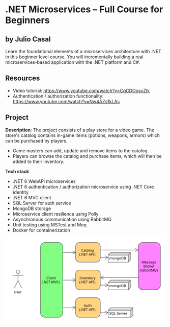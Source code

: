# .NET Microservices – Full Course for Beginners
## by Julio Casal

Learn the foundational elements of a microservices architecture with .NET in this beginner level course. You will incrementally building a real microservices-based application with the .NET platform and C#.

## Resources
- Video tutorial: https://www.youtube.com/watch?v=CqCDOosvZIk
- Authentication / authorization functionality: https://www.youtube.com/watch?v=Nw4AZs1kLAs

## Project
**Description**: The project consists of a play store for a video game. The store's catalog contains in-game items (potions, weapons, armors) which can be purchased by players.
- Game masters can add, update and remove items to the catalog.
- Players can browse the catalog and purchase items, which will then be added to their inventory.

**Tech stack**  
- .NET 6 WebAPI microservices
- .NET 6 authentication / authorization microservice using .NET Core identity
- .NET 6 MVC client
- SQL Server for auth service
- MongoDB storage
- Microservice client resilience using Polly
- Asynchronous communication using RabbitMQ
- Unit testing using MSTest and Moq
- Docker for containerization

![Microservice project](microservice_architecture.svg)